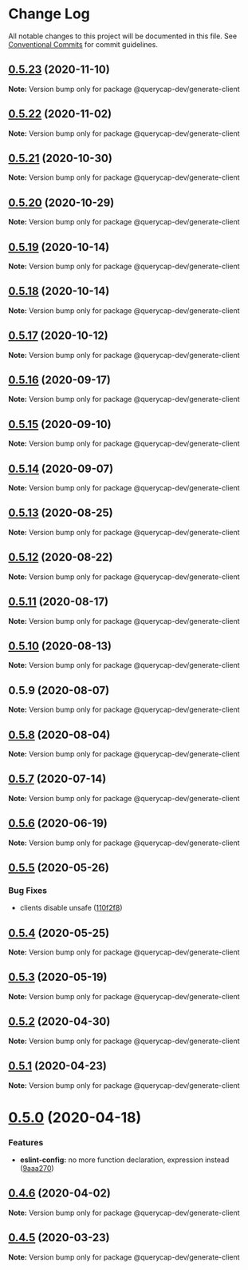 # Change Log

All notable changes to this project will be documented in this file.
See [Conventional Commits](https://conventionalcommits.org) for commit guidelines.

## [0.5.23](https://github.com/querycap/webappkit/compare/@querycap-dev/generate-client@0.5.22...@querycap-dev/generate-client@0.5.23) (2020-11-10)

**Note:** Version bump only for package @querycap-dev/generate-client





## [0.5.22](https://github.com/querycap/webappkit/compare/@querycap-dev/generate-client@0.5.21...@querycap-dev/generate-client@0.5.22) (2020-11-02)

**Note:** Version bump only for package @querycap-dev/generate-client





## [0.5.21](https://github.com/querycap/webappkit/compare/@querycap-dev/generate-client@0.5.20...@querycap-dev/generate-client@0.5.21) (2020-10-30)

**Note:** Version bump only for package @querycap-dev/generate-client





## [0.5.20](https://github.com/querycap/webappkit/compare/@querycap-dev/generate-client@0.5.19...@querycap-dev/generate-client@0.5.20) (2020-10-29)

**Note:** Version bump only for package @querycap-dev/generate-client

## [0.5.19](https://github.com/querycap/webappkit/compare/@querycap-dev/generate-client@0.5.18...@querycap-dev/generate-client@0.5.19) (2020-10-14)

**Note:** Version bump only for package @querycap-dev/generate-client

## [0.5.18](https://github.com/querycap/webappkit/compare/@querycap-dev/generate-client@0.5.17...@querycap-dev/generate-client@0.5.18) (2020-10-14)

**Note:** Version bump only for package @querycap-dev/generate-client

## [0.5.17](https://github.com/querycap/webappkit/compare/@querycap-dev/generate-client@0.5.16...@querycap-dev/generate-client@0.5.17) (2020-10-12)

**Note:** Version bump only for package @querycap-dev/generate-client

## [0.5.16](https://github.com/querycap/webappkit/compare/@querycap-dev/generate-client@0.5.15...@querycap-dev/generate-client@0.5.16) (2020-09-17)

**Note:** Version bump only for package @querycap-dev/generate-client

## [0.5.15](https://github.com/querycap/webappkit/compare/@querycap-dev/generate-client@0.5.14...@querycap-dev/generate-client@0.5.15) (2020-09-10)

**Note:** Version bump only for package @querycap-dev/generate-client

## [0.5.14](https://github.com/querycap/webappkit/compare/@querycap-dev/generate-client@0.5.13...@querycap-dev/generate-client@0.5.14) (2020-09-07)

**Note:** Version bump only for package @querycap-dev/generate-client

## [0.5.13](https://github.com/querycap/webappkit/compare/@querycap-dev/generate-client@0.5.12...@querycap-dev/generate-client@0.5.13) (2020-08-25)

**Note:** Version bump only for package @querycap-dev/generate-client

## [0.5.12](https://github.com/querycap/webappkit/compare/@querycap-dev/generate-client@0.5.11...@querycap-dev/generate-client@0.5.12) (2020-08-22)

**Note:** Version bump only for package @querycap-dev/generate-client

## [0.5.11](https://github.com/querycap/webappkit/compare/@querycap-dev/generate-client@0.5.10...@querycap-dev/generate-client@0.5.11) (2020-08-17)

**Note:** Version bump only for package @querycap-dev/generate-client

## [0.5.10](https://github.com/querycap/webappkit/compare/@querycap-dev/generate-client@0.5.9...@querycap-dev/generate-client@0.5.10) (2020-08-13)

**Note:** Version bump only for package @querycap-dev/generate-client

## 0.5.9 (2020-08-07)

**Note:** Version bump only for package @querycap-dev/generate-client

## [0.5.8](https://github.com/querycap/devkit/compare/@querycap-dev/generate-client@0.5.7...@querycap-dev/generate-client@0.5.8) (2020-08-04)

**Note:** Version bump only for package @querycap-dev/generate-client

## [0.5.7](https://github.com/querycap/devkit/compare/@querycap-dev/generate-client@0.5.6...@querycap-dev/generate-client@0.5.7) (2020-07-14)

**Note:** Version bump only for package @querycap-dev/generate-client

## [0.5.6](https://github.com/querycap/devkit/compare/@querycap-dev/generate-client@0.5.5...@querycap-dev/generate-client@0.5.6) (2020-06-19)

**Note:** Version bump only for package @querycap-dev/generate-client

## [0.5.5](https://github.com/querycap/devkit/compare/@querycap-dev/generate-client@0.5.4...@querycap-dev/generate-client@0.5.5) (2020-05-26)

### Bug Fixes

- clients disable unsafe ([110f2f8](https://github.com/querycap/devkit/commit/110f2f80dc1c96d1511d1596e6c4f1f1cc6acd1f))

## [0.5.4](https://github.com/querycap/devkit/compare/@querycap-dev/generate-client@0.5.3...@querycap-dev/generate-client@0.5.4) (2020-05-25)

**Note:** Version bump only for package @querycap-dev/generate-client

## [0.5.3](https://github.com/querycap/devkit/compare/@querycap-dev/generate-client@0.5.2...@querycap-dev/generate-client@0.5.3) (2020-05-19)

**Note:** Version bump only for package @querycap-dev/generate-client

## [0.5.2](https://github.com/querycap/devkit/compare/@querycap-dev/generate-client@0.5.1...@querycap-dev/generate-client@0.5.2) (2020-04-30)

**Note:** Version bump only for package @querycap-dev/generate-client

## [0.5.1](https://github.com/querycap/devkit/compare/@querycap-dev/generate-client@0.5.0...@querycap-dev/generate-client@0.5.1) (2020-04-23)

**Note:** Version bump only for package @querycap-dev/generate-client

# [0.5.0](https://github.com/querycap/devkit/compare/@querycap-dev/generate-client@0.4.6...@querycap-dev/generate-client@0.5.0) (2020-04-18)

### Features

- **eslint-config:** no more function declaration, expression instead ([9aaa270](https://github.com/querycap/devkit/commit/9aaa270e312e81deee5523efb78730197f7f2ca5))

## [0.4.6](https://github.com/querycap/devkit/compare/@querycap-dev/generate-client@0.4.5...@querycap-dev/generate-client@0.4.6) (2020-04-02)

**Note:** Version bump only for package @querycap-dev/generate-client

## [0.4.5](https://github.com/querycap/devkit/compare/@querycap-dev/generate-client@0.4.4...@querycap-dev/generate-client@0.4.5) (2020-03-23)

**Note:** Version bump only for package @querycap-dev/generate-client
